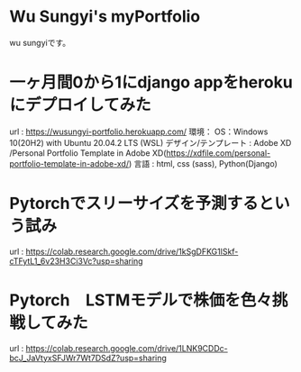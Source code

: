 # Wu Sungyi's myPortfolio
wu sungyiです。

# 一ヶ月間0から1にdjango appをherokuにデプロイしてみた
url : https://wusungyi-portfolio.herokuapp.com/
環境：
OS：Windows 10(20H2) with Ubuntu 20.04.2 LTS (WSL)
デザイン/テンプレート :
Adobe XD /Personal Portfolio Template in Adobe XD(https://xdfile.com/personal-portfolio-template-in-adobe-xd/)
言語 : html, css (sass), Python(Django)

# Pytorchでスリーサイズを予測するという試み
url : https://colab.research.google.com/drive/1kSgDFKG1lSkf-cTFytL1_6v23H3Ci3Vc?usp=sharing

# Pytorch　LSTMモデルで株価を色々挑戦してみた
url : https://colab.research.google.com/drive/1LNK9CDDc-bcJ_JaVtyxSFJWr7Wt7DSdZ?usp=sharing
